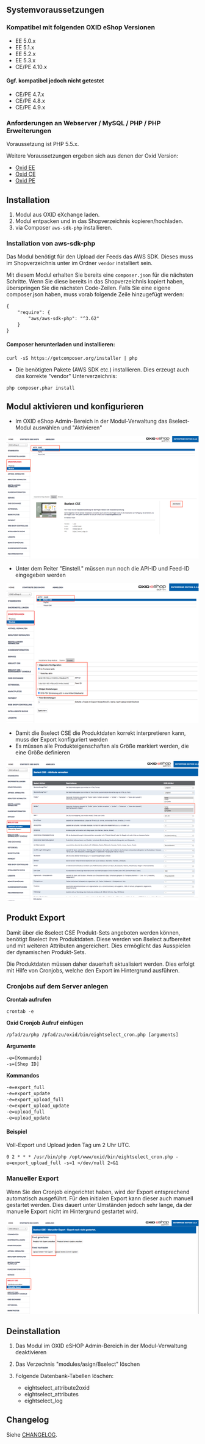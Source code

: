 ## Systemvoraussetzungen

### Kompatibel mit folgenden OXID eShop Versionen

- EE 5.0.x
- EE 5.1.x
- EE 5.2.x
- EE 5.3.x
- CE/PE 4.10.x

#### Ggf. kompatibel jedoch nicht getestet

- CE/PE 4.7.x
- CE/PE 4.8.x
- CE/PE 4.9.x

### Anforderungen an Webserver / MySQL / PHP / PHP Erweiterungen

Voraussetzung ist PHP 5.5.x.

Weitere Voraussetzungen ergeben sich aus denen der Oxid Version:

- [Oxid EE](https://docs.oxid-esales.com/eshop/de/5.3/installation/neu-installation/systemvoraussetzungen/systemvoraussetzungen-ee.html)
- [Oxid CE](https://docs.oxid-esales.com/eshop/de/5.3/installation/neu-installation/systemvoraussetzungen/systemvoraussetzungen-ce.html)
- [Oxid PE](https://docs.oxid-esales.com/eshop/de/5.3/installation/neu-installation/systemvoraussetzungen/systemvoraussetzungen-pe.html)

## Installation

1. Modul aus OXID eXchange laden.
1. Modul entpacken und in das Shopverzeichnis kopieren/hochladen.
1. via Composer `aws-sdk-php` installieren.

### Installation von aws-sdk-php

Das Modul benötigt für den Upload der Feeds das AWS SDK. Dieses muss im Shopverzeichnis unter im Ordner `vendor` installiert sein.

Mit diesem Modul erhalten Sie bereits eine `composer.json` für die nächsten Schritte. Wenn Sie diese bereits in das Shopverzeichnis kopiert haben, überspringen Sie die nächsten Code-Zeilen. Falls Sie eine eigene composer.json haben, muss vorab folgende Zeile hinzugefügt werden:

```
{
    "require": {
        "aws/aws-sdk-php": "^3.62"
    }
}
```

#### Composer herunterladen und installieren:

```
curl -sS https://getcomposer.org/installer | php
```

- Die benötigten Pakete (AWS SDK etc.) installieren. Dies erzeugt auch das korrekte "vendor" Unterverzeichnis:

```
php composer.phar install
```

## Modul aktivieren und konfigurieren

- Im OXID eShop Admin-Bereich in der Modul-Verwaltung das 8select-Modul auswählen und "Aktivieren"

![activate](./docs/oxid-activate.png)

- Unter dem Reiter "Einstell." müssen nun noch die API-ID und Feed-ID eingegeben werden

![config](./docs/oxid-config.png)

- Damit die 8select CSE die Produktdaten korrekt interpretieren kann, muss der Export konfiguriert werden
- Es müssen alle Produkteigenschaften als Größe markiert werden, die eine Größe definieren

![attribute-mapping](./docs/oxid-attribute-mapping.png)

## Produkt Export

Damit über die 8select CSE Produkt-Sets angeboten werden können, benötigt 8select ihre Produktdaten.
Diese werden von 8select aufbereitet und mit weiteren Attributen angereichert. Dies ermöglicht das Ausspielen der dynamischen Produkt-Sets.

Die Produktdaten müssen daher dauerhaft aktualisiert werden. Dies erfolgt mit Hilfe von Cronjobs, welche den Export im Hintergrund ausführen.

### Cronjobs auf dem Server anlegen

**Crontab aufrufen**

```
crontab -e
```

**Oxid Cronjob Aufruf einfügen**

```
/pfad/zu/php /pfad/zu/oxid/bin/eightselect_cron.php [arguments]
```

**Argumente**

```
-e=[Kommando]
-s=[Shop ID]
```

**Kommandos**

```
-e=export_full
-e=export_update
-e=export_upload_full
-e=export_upload_update
-e=upload_full
-e=upload_update
```

#### Beispiel

Voll-Export und Upload jeden Tag um 2 Uhr UTC.

```
0 2 * * * /usr/bin/php /opt/www/oxid/bin/eightselect_cron.php -e=export_upload_full -s=1 >/dev/null 2>&1
```

### Manueller Export

Wenn Sie den Cronjob eingerichtet haben, wird der Export entsprechend automatisch ausgeführt.
Für den initialen Export kann dieser auch manuell gestartet werden. Dies dauert unter Umständen jedoch sehr lange, da der manuelle Export nicht im Hintergrund gestartet wird.

![export](./docs/oxid-export.png)

## Deinstallation

1. Das Modul im OXID eSHOP Admin-Bereich in der Modul-Verwaltung deaktivieren
2. Das Verzechnis "modules/asign/8select" löschen
3. Folgende Datenbank-Tabellen löschen:

   - eightselect_attribute2oxid
   - eightselect_attributes
   - eightselect_log

## Changelog

Siehe [CHANGELOG](https://github.com/8select/oxid-plugin-sob/blob/master/CHANGELOG.md).
